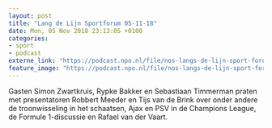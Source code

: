 ```yaml
---
layout: post
title: "Lang de Lijn Sportforum 05-11-18"
date: Mon, 05 Nov 2018 23:13:05 +0100
categories: 
- sport 
- podcast 
externe_link: "https://podcast.npo.nl/file/nos-langs-de-lijn-sport-forum/2675/nporadio1_nos-langs-de-lijn-sport-forum_20181105_lang-de-lijn-sportforum-05-11-18.mp3"
feature_image: "https://podcast.npo.nl/file/nos-langs-de-lijn-sport-forum/2675/nporadio1_nos-langs-de-lijn-sport-forum_20181105_lang-de-lijn-sportforum-05-11-18.mp3"
---
```


Gasten Simon Zwartkruis, Rypke Bakker en Sebastiaan Timmerman praten met presentatoren Robbert Meeder en Tijs van de Brink over onder andere de troonwisseling in het schaatsen, Ajax en PSV in de Champions League, de Formule 1-discussie en Rafael van der Vaart.
